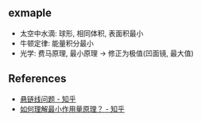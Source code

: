 ## exmaple

- 太空中水滴: 球形, 相同体积, 表面积最小
- 牛顿定律: 能量积分最小
- 光学: 费马原理, 最小原理 -> 修正为极值(凹面镜, 最大值)

## References

- [悬链线问题 - 知乎](https://zhuanlan.zhihu.com/p/420456448)
- [如何理解最小作用量原理？ - 知乎](https://www.zhihu.com/question/26435474/answer/2293677749?utm_campaign=&utm_medium=social&utm_oi=1136601411998605312&utm_psn=1690478675731124224&utm_source=zhihu)
